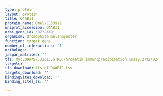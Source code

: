 ```yaml
---
type: protein
layout: protein
title: Q4ABI1
protein_name: Dmel\CG33912
uniprot_accession: Q4ABI1
ncbi_gene_id: '3772438'
organism: Drosophila melanogaster
function: target gene
number_of_interactions: '1'
orthologs: ''
jaspar_matrices: ''
tfs: Myc,Q9W4S7,31310,GTRD,chromatin immunoprecipitation assay,27924024%5Buid%5D,No
targets: ''
tfs_download: tfs_of_Q4ABI1.tsv
targets_download: ''
bindingSites_download: ''
binding_sites_ls: ''

---
```


